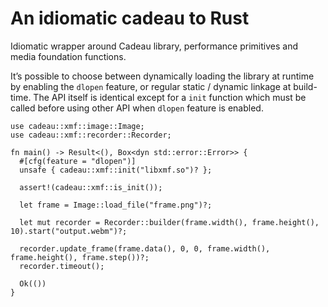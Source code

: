 # An idiomatic cadeau to Rust

Idiomatic wrapper around Cadeau library, performance primitives and media foundation functions.

It’s possible to choose between dynamically loading the library at runtime by enabling the `dlopen` feature, or regular static / dynamic linkage at build-time.
The API itself is identical except for a `init` function which must be called before using other API when `dlopen` feature is enabled.

```rust,no_run
use cadeau::xmf::image::Image;
use cadeau::xmf::recorder::Recorder;

fn main() -> Result<(), Box<dyn std::error::Error>> {
  #[cfg(feature = "dlopen")]
  unsafe { cadeau::xmf::init("libxmf.so")? };

  assert!(cadeau::xmf::is_init());

  let frame = Image::load_file("frame.png")?;

  let mut recorder = Recorder::builder(frame.width(), frame.height(), 10).start("output.webm")?;

  recorder.update_frame(frame.data(), 0, 0, frame.width(), frame.height(), frame.step())?;
  recorder.timeout();

  Ok(())
}
```
